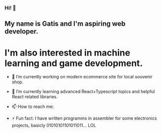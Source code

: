 ### Hi! 👋

## My name is Gatis and I'm aspiring web developer.
# I'm also interested in machine learning and game development.

- 🔭 I’m currently working on modern ecommerce site for local souvenir shop.
- 🌱 I’m currently learning advanced React+Typescript topics and helpful React related libraries.

- 📫 How to reach me: 

- ⚡ Fun fact: I have written programms in assembler for some electronics projects, basicly 01010101101011011... LOL

